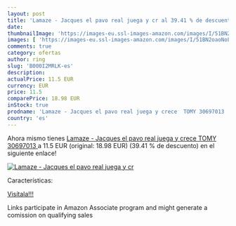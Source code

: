 ```yaml
---
layout: post
title: 'Lamaze - Jacques el pavo real juega y cr al 39.41 % de descuento'
date: 
thumbnailImage: 'https://images-eu.ssl-images-amazon.com/images/I/51BN2oaoNoL._SL200_.jpg'
images: [ 'https://images-eu.ssl-images-amazon.com/images/I/51BN2oaoNoL._SL200_.jpg' ]
comments: true
category: ofertas
author: ring
slug: 'B000I2MRLK-es'
description:
actualPrice: 11.5 EUR
currency: EUR
price: 11.5
comparePrice: 18.98 EUR
inStock: true
prodname: 'Lamaze - Jacques el pavo real juega y crece  TOMY 30697013 '
country: 'es'
---
```


Ahora mismo tienes [Lamaze - Jacques el pavo real juega y crece  TOMY 30697013 ](https://www.amazon.es/dp/B000I2MRLK/?tag=tolees-21) a 11.5 EUR (original: 18.98 EUR) (39.41 %  de descuento) en el siguiente enlace!

[![Lamaze - Jacques el pavo real juega y cr](https://images-eu.ssl-images-amazon.com/images/I/51BN2oaoNoL._SL200_.jpg)](https://www.amazon.es/dp/B000I2MRLK/?tag=tolees-21)

Características:


[Visítala!!!](https://www.amazon.es/dp/B000I2MRLK/?tag=tolees-21)

Links participate in Amazon Associate program and might generate a comission on qualifying sales
